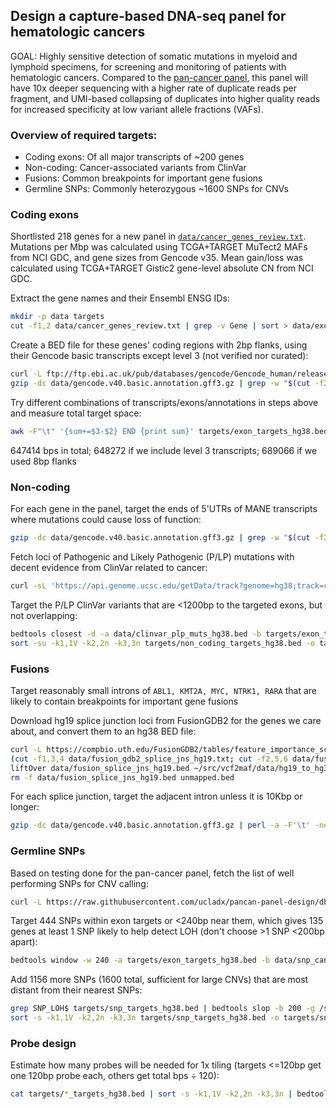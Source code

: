 ## Design a capture-based DNA-seq panel for hematologic cancers

GOAL: Highly sensitive detection of somatic mutations in myeloid and lymphoid specimens, for screening and monitoring of patients with hematologic cancers. Compared to the [pan-cancer panel](https://github.com/ucladx/pancan-panel-design), this panel will have 10x deeper sequencing with a higher rate of duplicate reads per fragment, and UMI-based collapsing of duplicates into higher quality reads for increased specificity at low variant allele fractions (VAFs).

### Overview of required targets:
* Coding exons: Of all major transcripts of ~200 genes
* Non-coding: Cancer-associated variants from ClinVar
* Fusions: Common breakpoints for important gene fusions
* Germline SNPs: Commonly heterozygous ~1600 SNPs for CNVs

### Coding exons

Shortlisted 218 genes for a new panel in [`data/cancer_genes_review.txt`](data/cancer_genes_review.txt). Mutations per Mbp was calculated using TCGA+TARGET MuTect2 MAFs from NCI GDC, and gene sizes from Gencode v35. Mean gain/loss was calculated using TCGA+TARGET Gistic2 gene-level absolute CN from NCI GDC.

Extract the gene names and their Ensembl ENSG IDs:
```bash
mkdir -p data targets
cut -f1,2 data/cancer_genes_review.txt | grep -v Gene | sort > data/exon_targets_gene_list.txt
```

Create a BED file for these genes' coding regions with 2bp flanks, using their Gencode basic transcripts except level 3 (not verified nor curated):
```bash
curl -L ftp://ftp.ebi.ac.uk/pub/databases/gencode/Gencode_human/release_40/gencode.v40.basic.annotation.gff3.gz -o data/gencode.v40.basic.annotation.gff3.gz
gzip -dc data/gencode.v40.basic.annotation.gff3.gz | grep -w "$(cut -f2 data/exon_targets_gene_list.txt)" | perl -a -F'\t' -ne '%t=map{split("=")} split(";",$F[8]); if(($t{gene_type} eq "protein_coding" and $F[2] eq "CDS" and $t{level} ne "3" and $t{ID}!~m/PAR/) or ($t{gene_type}=~/lncRNA|miRNA|pseudogene/ and $F[2] eq "exon")){$F[3]-=3; $F[4]+=2; print join("\t",@F[0,3,4],$t{gene_name}.":".$F[2],@F[5,6])."\n"}' | sort -s -k1,1V -k2,2n -k3,3n | bedtools merge -i - -c 4 -o distinct > targets/exon_targets_hg38.bed
```

Try different combinations of transcripts/exons/annotations in steps above and measure total target space:
```bash
awk -F"\t" '{sum+=$3-$2} END {print sum}' targets/exon_targets_hg38.bed
```

647414 bps in total; 648272 if we include level 3 transcripts; 689066 if we used 8bp flanks

### Non-coding

For each gene in the panel, target the ends of 5'UTRs of MANE transcripts where mutations could cause loss of function:
```bash
gzip -dc data/gencode.v40.basic.annotation.gff3.gz | grep -w "$(cut -f2 data/exon_targets_gene_list.txt)" | perl -a -F'\t' -ne '%t=map{split("=")} split(";",$F[8]); if($t{gene_type} eq "protein_coding" and $F[2] eq "five_prime_UTR" and $t{tag}=~/MANE/ and $t{ID}!~m/PAR/){print join("\t",$F[0],$F[3]-2,($F[3]+118<$F[4]?$F[3]+118:$F[4]),$t{gene_name}.":5pUTR")."\n".join("\t",$F[0],($F[4]-118>$F[3]?$F[4]-118:$F[3]),$F[4]+2,$t{gene_name}.":5pUTR")."\n"}' | sort -s -k1,1V -k2,2n -k3,3n | bedtools merge -i - -c 4 -o distinct > targets/non_coding_targets_hg38.bed
```

Fetch loci of Pathogenic and Likely Pathogenic (P/LP) mutations with decent evidence from ClinVar related to cancer:
```bash
curl -sL 'https://api.genome.ucsc.edu/getData/track?genome=hg38;track=clinvarMain' | jq -r '.clinvarMain[] | [.chrom,.chromStart,.chromEnd,._variantId,._clinSignCode,.reviewStatus,.phenotypeList] | @tsv' | perl -a -F'\t' -ne 'print if($F[4]=~m/^P|LP$/ && $F[5]=~m/practice guideline|expert panel|multiple submitters/i) && $F[6]=~m/cancer|lynch|neoplas|tumor|adenoma|carcinoma|li-fraumeni|polyposis|hippel-lindau/i' | cut -f1-4 | sort -su -k1,1V -k2,2n -k3,3n > data/clinvar_plp_muts_hg38.bed
```

Target the P/LP ClinVar variants that are <1200bp to the targeted exons, but not overlapping:
```bash
bedtools closest -d -a data/clinvar_plp_muts_hg38.bed -b targets/exon_targets_hg38.bed -g /srv/ref/hg38.fa.fai | awk -v OFS='\t' '{sub(/:CDS$/,":ClinVar",$8); if($9>0 && $9<1300) print $1, $2, $3, $8}' >> targets/non_coding_targets_hg38.bed
sort -su -k1,1V -k2,2n -k3,3n targets/non_coding_targets_hg38.bed -o targets/non_coding_targets_hg38.bed
```

### Fusions

Target reasonably small introns of `ABL1, KMT2A, MYC, NTRK1, RARA` that are likely to contain breakpoints for important gene fusions

Download hg19 splice junction loci from FusionGDB2 for the genes we care about, and convert them to an hg38 BED file:
```bash
curl -L https://compbio.uth.edu/FusionGDB2/tables/feature_importance_scores_top1pct_regions_only_assembled.txt | tr '_' '\t' > data/fusion_gdb2_splice_jns_hg19.txt
(cut -f1,3,4 data/fusion_gdb2_splice_jns_hg19.txt; cut -f2,5,6 data/fusion_gdb2_splice_jns_hg19.txt) | sort -u | grep -wE "^(ABL1|KMT2A|MYC|NTRK1|RARA)" | awk -v OFS='\t' '{print $2, $3-1, $3, $1}' | sort -s -k1,1V -k2,2n -k3,3n > data/fusion_splice_jns_hg19.bed
liftOver data/fusion_splice_jns_hg19.bed ~/src/vcf2maf/data/hg19_to_hg38.chain data/fusion_splice_jns_hg38.bed unmapped.bed
rm -f data/fusion_splice_jns_hg19.bed unmapped.bed
```

For each splice junction, target the adjacent intron unless it is 10Kbp or longer:
```bash
gzip -dc data/gencode.v40.basic.annotation.gff3.gz | perl -a -F'\t' -ne '%t=map{split("=")} split(";",$F[8]); if($t{tag}=~/MANE/ and $F[2] eq "CDS" and $t{ID}!~m/PAR/){print join("\t",@F[0,3,4])."\n"}' | sort -su -k1,1V -k2,2n -k3,3n | bedtools complement -L -i - -g /srv/ref/hg38.fa.fai | bedtools window -w 2 -a data/fusion_splice_jns_hg38.bed -b - | awk -v OFS='\t' '{if($7-$6<10000) print $5, $6, $7, $4":FusionSite"}' | sort -su -k1,1V -k2,2n -k3,3n | bedtools merge -i - -c 4 -o distinct > targets/fusion_targets_hg38.bed
```

### Germline SNPs

Based on testing done for the pan-cancer panel, fetch the list of well performing SNPs for CNV calling:
```bash
curl -L https://raw.githubusercontent.com/ucladx/pancan-panel-design/dbf4ef9/data/snp_candidates_good_grch38.bed -o data/snp_candidates_good_hg38.bed
```

Target 444 SNPs within exon targets or <240bp near them, which gives 135 genes at least 1 SNP likely to help detect LOH (don't choose >1 SNP <200bp apart):
```bash
bedtools window -w 240 -a targets/exon_targets_hg38.bed -b data/snp_candidates_good_hg38.bed | cut -f5-8 | sort -su -k1,1V -k2,2n -k3,3n | bedtools spacing -i - | awk -F'\t' '{if($5>=200) print}' | cut -f1-4 | sed 's/$/:SNP_LOH/' > targets/snp_targets_hg38.bed
```

Add 1156 more SNPs (1600 total, sufficient for large CNVs) that are most distant from their nearest SNPs:
```bash
grep SNP_LOH$ targets/snp_targets_hg38.bed | bedtools slop -b 200 -g /srv/ref/hg38.fa.fai -i | bedtools subtract -a data/snp_candidates_good_hg38.bed -b - | bedtools spacing -i - | sort -k7,7rn | head -n1156 | cut -f1-4 | sed 's/$/:SNP_CNV/' >> targets/snp_targets_hg38.bed
sort -s -k1,1V -k2,2n -k3,3n targets/snp_targets_hg38.bed -o targets/snp_targets_hg38.bed
```

### Probe design

Estimate how many probes will be needed for 1x tiling (targets <=120bp get one 120bp probe each, others get total bps ÷ 120):
```bash
cat targets/*_targets_hg38.bed | sort -s -k1,1V -k2,2n -k3,3n | bedtools merge -i - -c 4 -o distinct | awk -F"\t" '{len=$3-$2; sum+=(len<120?120:len)} END {print sum/120}'
```

